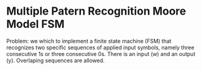 # Multiple Patern Recognition Moore Model FSM

Problem: we which to implement a finite state machine (FSM) that recognizes two specific sequences of applied input symbols, namely three consecutive 1s or three consecutive 0s.
There is an input (w) and an output (y). Overlaping sequences are allowed. 